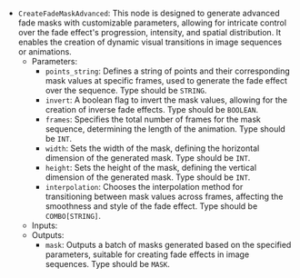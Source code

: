 - `CreateFadeMaskAdvanced`: This node is designed to generate advanced fade masks with customizable parameters, allowing for intricate control over the fade effect's progression, intensity, and spatial distribution. It enables the creation of dynamic visual transitions in image sequences or animations.
    - Parameters:
        - `points_string`: Defines a string of points and their corresponding mask values at specific frames, used to generate the fade effect over the sequence. Type should be `STRING`.
        - `invert`: A boolean flag to invert the mask values, allowing for the creation of inverse fade effects. Type should be `BOOLEAN`.
        - `frames`: Specifies the total number of frames for the mask sequence, determining the length of the animation. Type should be `INT`.
        - `width`: Sets the width of the mask, defining the horizontal dimension of the generated mask. Type should be `INT`.
        - `height`: Sets the height of the mask, defining the vertical dimension of the generated mask. Type should be `INT`.
        - `interpolation`: Chooses the interpolation method for transitioning between mask values across frames, affecting the smoothness and style of the fade effect. Type should be `COMBO[STRING]`.
    - Inputs:
    - Outputs:
        - `mask`: Outputs a batch of masks generated based on the specified parameters, suitable for creating fade effects in image sequences. Type should be `MASK`.
